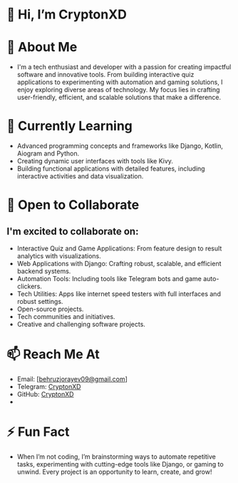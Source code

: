 # 👋 Hi, I’m CryptonXD
# 👀 About Me
- I'm a tech enthusiast and developer with a passion for creating impactful software and innovative tools. From building interactive quiz applications to experimenting with automation and gaming solutions, I enjoy exploring diverse areas of technology. My focus lies in crafting user-friendly, efficient, and scalable solutions that make a difference.

# 🌱 Currently Learning
- Advanced programming concepts and frameworks like Django, Kotlin, Aiogram and Python.
- Creating dynamic user interfaces with tools like Kivy.
- Building functional applications with detailed features, including interactive activities and data visualization.


# 💞️ Open to Collaborate
## I'm excited to collaborate on:
- Interactive Quiz and Game Applications: From feature design to result analytics with visualizations.
- Web Applications with Django: Crafting robust, scalable, and efficient backend systems.
- Automation Tools: Including tools like Telegram bots and game auto-clickers.
- Tech Utilities: Apps like internet speed testers with full interfaces and robust settings.
- Open-source projects.
- Tech communities and initiatives.
- Creative and challenging software projects.

# 📫 Reach Me At
- Email: [behruzjorayev09@gmail.com]
- Telegram: [CryptonXD](https://t.me/CryptonXD)
- GitHub: [CryptonXD](https://github.com/CryptonXD)
- 
# ⚡ Fun Fact
- When I’m not coding, I’m brainstorming ways to automate repetitive tasks, experimenting with cutting-edge tools like Django, or gaming to unwind. Every project is an opportunity to learn, create, and grow!
